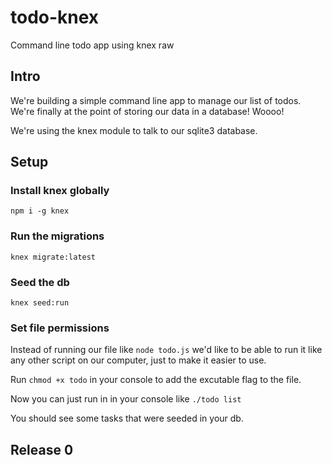 # todo-knex
Command line todo app using knex raw

## Intro

We're building a simple command line app to manage our list of todos. We're finally at the point of storing our data in a database! Woooo!

We're using the knex module to talk to our sqlite3 database.

## Setup
### Install knex globally
```npm i -g knex```

### Run the migrations
```knex migrate:latest```

### Seed the db
```knex seed:run```

### Set file permissions
Instead of running our file like ```node todo.js``` we'd like to be able to run it like any other script on our computer, just to make it easier to use.

Run ```chmod +x todo``` in your console to add the excutable flag to the file.

Now you can just run in in your console like ```./todo list```

You should see some tasks that were seeded in your db.

## Release 0


